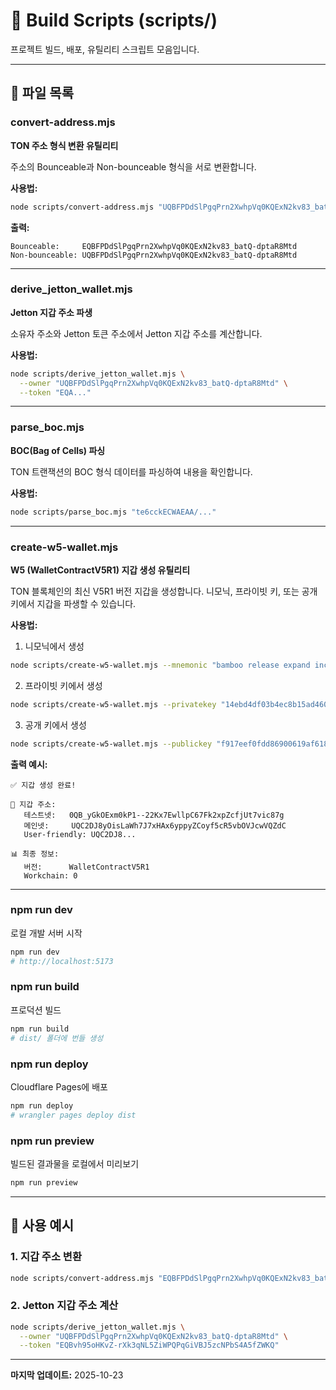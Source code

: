 # 📜 Build Scripts (scripts/)

프로젝트 빌드, 배포, 유틸리티 스크립트 모음입니다.

---

## 📁 파일 목록

### convert-address.mjs
**TON 주소 형식 변환 유틸리티**

주소의 Bounceable과 Non-bounceable 형식을 서로 변환합니다.

**사용법:**
```bash
node scripts/convert-address.mjs "UQBFPDdSlPgqPrn2XwhpVq0KQExN2kv83_batQ-dptaR8Mtd"
```

**출력:**
```
Bounceable:     EQBFPDdSlPgqPrn2XwhpVq0KQExN2kv83_batQ-dptaR8Mtd
Non-bounceable: UQBFPDdSlPgqPrn2XwhpVq0KQExN2kv83_batQ-dptaR8Mtd
```

---

### derive_jetton_wallet.mjs
**Jetton 지갑 주소 파생**

소유자 주소와 Jetton 토큰 주소에서 Jetton 지갑 주소를 계산합니다.

**사용법:**
```bash
node scripts/derive_jetton_wallet.mjs \
  --owner "UQBFPDdSlPgqPrn2XwhpVq0KQExN2kv83_batQ-dptaR8Mtd" \
  --token "EQA..."
```

---

### parse_boc.mjs
**BOC(Bag of Cells) 파싱**

TON 트랜잭션의 BOC 형식 데이터를 파싱하여 내용을 확인합니다.

**사용법:**
```bash
node scripts/parse_boc.mjs "te6cckECWAEAA/..."
```

---

### create-w5-wallet.mjs
**W5 (WalletContractV5R1) 지갑 생성 유틸리티**

TON 블록체인의 최신 V5R1 버전 지갑을 생성합니다.
니모닉, 프라이빗 키, 또는 공개 키에서 지갑을 파생할 수 있습니다.

**사용법:**

1. 니모닉에서 생성
```bash
node scripts/create-w5-wallet.mjs --mnemonic "bamboo release expand income shiver gift bounce cargo course kiss goat cram pledge relax rib furnace squirrel sugar find daughter load proof please speed"
```

2. 프라이빗 키에서 생성
```bash
node scripts/create-w5-wallet.mjs --privatekey "14ebd4df03b4ec8b15ad46008cc2102ea9fc83b6561c5e263f8822fd58ced5c64f917eef0fdd86900619af6183bb2e9bfc063f6ea082d00c86f046d7d434765b"
```

3. 공개 키에서 생성
```bash
node scripts/create-w5-wallet.mjs --publickey "f917eef0fdd86900619af6183bb2e9bfc063f6ea082d00c86f046d7d434765b"
```

**출력 예시:**
```
✅ 지갑 생성 완료!

📍 지갑 주소:
   테스트넷:   0QB_yGkOExm0kP1--22Kx7EwllpC67Fk2xpZcfjUt7vic87g
   메인넷:     UQC2DJ8yOisLaWh7J7xHAx6yppyZCoyf5cR5vbOVJcwVQZdC
   User-friendly: UQC2DJ8...

📊 최종 정보:
   버전:      WalletContractV5R1
   Workchain: 0
```

---

### npm run dev
로컬 개발 서버 시작
```bash
npm run dev
# http://localhost:5173
```

### npm run build
프로덕션 빌드
```bash
npm run build
# dist/ 폴더에 번들 생성
```

### npm run deploy
Cloudflare Pages에 배포
```bash
npm run deploy
# wrangler pages deploy dist
```

### npm run preview
빌드된 결과물을 로컬에서 미리보기
```bash
npm run preview
```

---

## 🚀 사용 예시

### 1. 지갑 주소 변환
```bash
node scripts/convert-address.mjs "EQBFPDdSlPgqPrn2XwhpVq0KQExN2kv83_batQ-dptaR8Mtd"
```

### 2. Jetton 지갑 주소 계산
```bash
node scripts/derive_jetton_wallet.mjs \
  --owner "UQBFPDdSlPgqPrn2XwhpVq0KQExN2kv83_batQ-dptaR8Mtd" \
  --token "EQBvh95oHKvZ-rXk3qNL5ZiWPQPqGiVBJ5zcNPbS4A5fZWKQ"
```

---

**마지막 업데이트:** 2025-10-23

